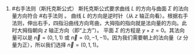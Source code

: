 1. #右手法则（斯托克斯公式） 
	斯托克斯公式要求曲线 $L$ 的方向与曲面 $\Sigma$ 的法向量方向符合 #右手法则 。
	曲线 $L$ 的方向是逆时针（从 $z$ 轴正向看）。根据右手法则，伸出右手，四指沿曲线方向弯曲，大拇指的指向就是法向量的方向。此时大拇指朝向 $z$ 轴正方向（即“上方”）。
	平面 $\Sigma$ 的方程是 $y+z=0$。其法向量可以是 $\vec{n} = (0, 1, 1)$ 或 $\vec{n} = (0, -1, -1)$。因为我们需要朝上的法向量（$z$ 分量为正），所以我们选择 $\vec{n} = (0, 1, 1)$。